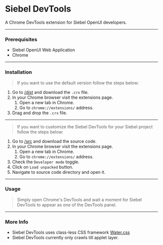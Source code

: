 # Siebel DevTools

A Chrome DevTools extension for Siebel OpenUI developers.

---

### Prerequisites

- Siebel OpenUI Web Application
- Chrome

---

### Installation

> If you want to use the default version follow the steps below:

1. Go to [/dist](https://github.com/sandeep-menon/siebel-devtools/tree/main/dist) and download the <code>.crx</code> file.
2. In your Chrome browser visit the extensions page.
    1. Open a new tab in Chrome.
    2. Go to <code>chrome://extensions/</code> address.
4. Drag and drop the <code>.crx</code> file.

---

> If you want to customize the Siebel DevTools for your Siebel project follow the steps below:

1. Go to [/src](https://github.com/sandeep-menon/siebel-devtools/tree/main/src) and download the source code.
2. In your Chrome browser visit the extensions page.
    1. Open a new tab in Chrome.
    2. Go to <code>chrome://extensions/</code> address.
3. Check the <code>Developer mode</code> toggle.
4. Click on <code>Load unpacked</code> button.
5. Navigate to source code directory and open it.

---

### Usage

> Simply open Chrome's DevTools and wait a moment for Siebel DevTools to appear as one of the DevTools panel.

---

### More Info

- Siebel DevTools uses class-less CSS framework [Water.css](https://github.com/kognise/water.css)
- Siebel DevTools currently only crawls till applet layer.
